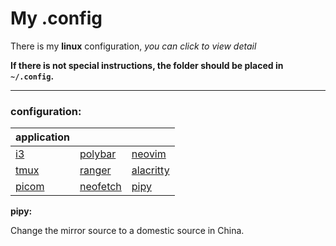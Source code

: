 # My .config 

There is my **linux** configuration, *you can click to view detail*

**If there is not special instructions, the folder should be placed in `~/.config`.**

---
### configuration:

| application                                                           |                                                                  |                                                                    |
|----------------------------------------------------------------|------------------------------------------------------------------|--------------------------------------------------------------------|
| [i3](https://github.com/zlj-zz/conff/tree/master/i3)           | [polybar](https://github.com/zlj-zz/conff/tree/master/polybar)   | [neovim](https://github.com/zlj-zz/conff/tree/master/nvim)         |
| [tmux](https://github.com/zlj-zz/linuxConfig/tree/master/tmux) | [ranger](https://github.com/zlj-zz/conff/tree/master/ranger)     | [alacritty](https://github.com/zlj-zz/conff/tree/master/alacritty) |
| [picom](https://github.com/zlj-zz/conff/tree/master/picom)     | [neofetch](https://github.com/zlj-zz/conff/tree/master/neofetch) | [pipy](https://github.com/zlj-zz/conff/tree/master/pip)            |

**pipy:** 

Change the mirror source to a domestic source in China.

